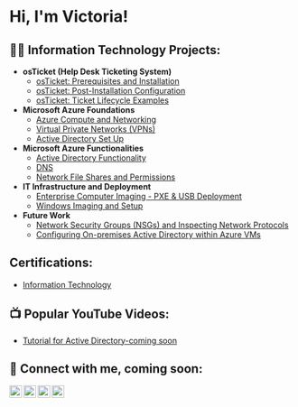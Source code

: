 <h1>Hi, I'm Victoria! </h1>

<h2>👨‍💻 Information Technology Projects:</h2>

- <b>osTicket (Help Desk Ticketing System)</b>
  - [osTicket: Prerequisites and Installation](https://github.com/victoriadeery/osticket-prereqs)
  - [osTicket: Post-Installation Configuration](https://github.com/victoriadeery/post-install-config)
  - [osTicket: Ticket Lifecycle Examples](https://github.com/victoriadeery/ticket-lifecycle)
- <b>Microsoft Azure Foundations</b>
  - [Azure Compute and Networking](https://github.com/victoriadeery/azure-computing-and-networking)
  - [Virtual Private Networks (VPNs)](https://github.com/victoriadeery/Virtual-Private-Networks-VPNs)  
  - [Active Directory Set Up](https://github.com/VictoriaDeery/ActiveDirectorySetUp/blob/main/README.md)
- <b>Microsoft Azure Functionalities</b>
  - [Active Directory Functionality](https://github.com/VictoriaDeery/ActiveDirectoryLab-pt2/blob/main/README.md)
  - [DNS](https://github.com/victoriadeery/DNS)
  - [Network File Shares and Permissions](https://github.com/victoriadeery/Network-File-Shares-and-Permissions)
- <b>IT Infrastructure and Deployment</b>
  - [Enterprise Computer Imaging - PXE & USB Deployment](https://github.com/victoriadeery/Enterprise-Computer-Imaging-PXE-and-USB-Deployment)
  - [Windows Imaging and Setup](https://github.com/VictoriaDeery/Windows-Imaging-and-Setup)
- <b>Future Work</b>    
  - [Network Security Groups (NSGs) and Inspecting Network Protocols](https://github.com/victoriadeery/azure-network-protocols)
  - [Configuring On-premises Active Directory within Azure VMs](https://github.com/victoriadeery/configure-ad)
    
<h2>  Certifications:</h2>

 - [Information Technology](PendingPictureAndLink)

<h2>📺 Popular YouTube Videos:</h2>

 - [Tutorial for Active Directory-coming soon](YoutubeLinkToBeIserted)

<h2> 🤳 Connect with me, coming soon:</h2>

[<img align="left" alt="victoriadeery | YouTube" width="22px" src="https://cdn.jsdelivr.net/npm/simple-icons@v3/icons/youtube.svg" />][youtube]
[<img align="left" alt="victoriadeery | Twitter" width="22px" src="https://cdn.jsdelivr.net/npm/simple-icons@v3/icons/twitter.svg" />][twitter]
[<img align="left" alt="victoriadeery | LinkedIn" width="22px" src="https://cdn.jsdelivr.net/npm/simple-icons@v3/icons/linkedin.svg" />][linkedin]
[<img align="left" alt="victoriadeery | Instagram" width="22px" src="https://cdn.jsdelivr.net/npm/simple-icons@v3/icons/instagram.svg" />][instagram]

[twitter]: https://twitter.com/victoriadeery
[youtube]: https://www.youtube.com/c/victoriadeery
[instagram]: https://www.instagram.com/victoriadeery/
[linkedin]: https://linkedin.com/in/victoriadeery


<!--
**victoriadeery/victoriadeery** is a ✨ _special_ ✨ repository because its `README.md` (this file) appears on your GitHub profile.

Here are some ideas to get you started:

- 🔭 I’m currently working on ...
- 🌱 I’m currently learning ...
- 👯 I’m looking to collaborate on ...
- 🤔 I’m looking for help with ...
- 💬 Ask me about ...
- 📫 How to reach me: ...
- 😄 Pronouns: ...
- ⚡ Fun fact: ...
-->
